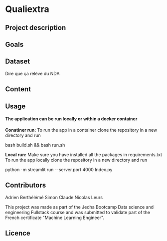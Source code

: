 # Qualiextra

## Project description

## Goals

## Dataset
Dire que ça relève du NDA

## Content


## Usage
#### The application can be run locally or within a docker container 

**Conatiner run:**
To run the app in a container clone the repository in a new directory and run 

  bash build.sh && bash run.sh


**Local run:**
Make sure you have installed all the packages in requirements.txt
To run the app locally clone the repository in a new directory and run 

  python -m streamlit run --server.port 4000 Index.py


## Contributors

Adrien Berthélémé
Simon Claude 
Nicolas Leurs

This project was made as part of the Jedha Bootcamp Data science and engineering Fullstack course and was submitted to validate part of the French certificate "Machine Learning Engineer".

## Licence
